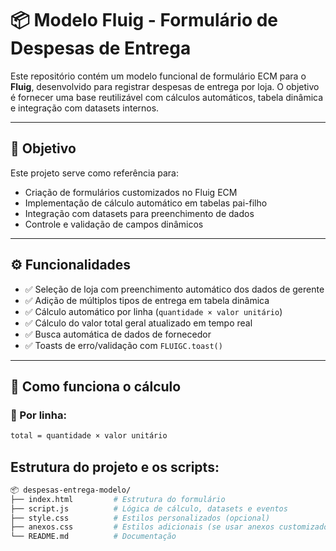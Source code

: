 # 📦 Modelo Fluig - Formulário de Despesas de Entrega

Este repositório contém um modelo funcional de formulário ECM para o **Fluig**, desenvolvido para registrar despesas de entrega por loja. O objetivo é fornecer uma base reutilizável com cálculos automáticos, tabela dinâmica e integração com datasets internos.



---

## 🧠 Objetivo

Este projeto serve como referência para:

- Criação de formulários customizados no Fluig ECM
- Implementação de cálculo automático em tabelas pai-filho
- Integração com datasets para preenchimento de dados
- Controle e validação de campos dinâmicos

---

## ⚙️ Funcionalidades

- ✅ Seleção de loja com preenchimento automático dos dados de gerente
- ✅ Adição de múltiplos tipos de entrega em tabela dinâmica
- ✅ Cálculo automático por linha (`quantidade × valor unitário`)
- ✅ Cálculo do valor total geral atualizado em tempo real
- ✅ Busca automática de dados de fornecedor
- ✅ Toasts de erro/validação com `FLUIGC.toast()`

---

## 🔢 Como funciona o cálculo

### 🧮 Por linha:

```bash
total = quantidade × valor unitário
```

## Estrutura do projeto e os scripts:
```bash
📦 despesas-entrega-modelo/
├── index.html         # Estrutura do formulário
├── script.js          # Lógica de cálculo, datasets e eventos
├── style.css          # Estilos personalizados (opcional)
├── anexos.css         # Estilos adicionais (se usar anexos customizados)
└── README.md          # Documentação
```